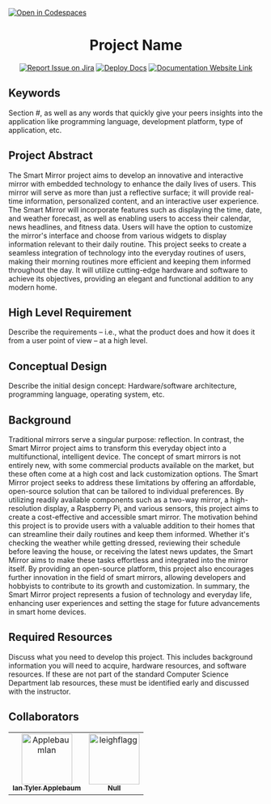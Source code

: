 [![Open in Codespaces](https://classroom.github.com/assets/launch-codespace-7f7980b617ed060a017424585567c406b6ee15c891e84e1186181d67ecf80aa0.svg)](https://classroom.github.com/open-in-codespaces?assignment_repo_id=11815935)
<div align="center">

# Project Name
[![Report Issue on Jira](https://img.shields.io/badge/Report%20Issues-Jira-0052CC?style=flat&logo=jira-software)](https://temple-cis-projects-in-cs.atlassian.net/jira/software/c/projects/DT/issues)
[![Deploy Docs](https://github.com/ApplebaumIan/tu-cis-4398-docs-template/actions/workflows/deploy.yml/badge.svg)](https://github.com/ApplebaumIan/tu-cis-4398-docs-template/actions/workflows/deploy.yml)
[![Documentation Website Link](https://img.shields.io/badge/-Documentation%20Website-brightgreen)](https://applebaumian.github.io/tu-cis-4398-docs-template/)


</div>


## Keywords

Section #, as well as any words that quickly give your peers insights into the application like programming language, development platform, type of application, etc.

## Project Abstract

The Smart Mirror project aims to develop an innovative and interactive mirror with embedded technology to enhance the daily lives of users. This mirror will serve as more than just a reflective surface; it will provide real-time information, personalized content, and an interactive user experience.
The Smart Mirror will incorporate features such as displaying the time, date, and weather forecast, as well as enabling users to access their calendar, news headlines, and fitness data. Users will have the option to customize the mirror's interface and choose from various widgets to display information relevant to their daily routine.
This project seeks to create a seamless integration of technology into the everyday routines of users, making their morning routines more efficient and keeping them informed throughout the day. It will utilize cutting-edge hardware and software to achieve its objectives, providing an elegant and functional addition to any modern home.

## High Level Requirement

Describe the requirements – i.e., what the product does and how it does it from a user point of view – at a high level.

## Conceptual Design

Describe the initial design concept: Hardware/software architecture, programming language, operating system, etc.

## Background

Traditional mirrors serve a singular purpose: reflection. In contrast, the Smart Mirror project aims to transform this everyday object into a multifunctional, intelligent device. The concept of smart mirrors is not entirely new, with some commercial products available on the market, but these often come at a high cost and lack customization options.
The Smart Mirror project seeks to address these limitations by offering an affordable, open-source solution that can be tailored to individual preferences. By utilizing readily available components such as a two-way mirror, a high-resolution display, a Raspberry Pi, and various sensors, this project aims to create a cost-effective and accessible smart mirror.
The motivation behind this project is to provide users with a valuable addition to their homes that can streamline their daily routines and keep them informed. Whether it's checking the weather while getting dressed, reviewing their schedule before leaving the house, or receiving the latest news updates, the Smart Mirror aims to make these tasks effortless and integrated into the mirror itself.
By providing an open-source platform, this project also encourages further innovation in the field of smart mirrors, allowing developers and hobbyists to contribute to its growth and customization. In summary, the Smart Mirror project represents a fusion of technology and everyday life, enhancing user experiences and setting the stage for future advancements in smart home devices.

## Required Resources

Discuss what you need to develop this project. This includes background information you will need to acquire, hardware resources, and software resources. If these are not part of the standard Computer Science Department lab resources, these must be identified early and discussed with the instructor.

## Collaborators

[//]: # ( readme: collaborators -start )
<table>
<tr>
    <td align="center">
        <a href="https://github.com/ApplebaumIan">
            <img src="https://avatars.githubusercontent.com/u/9451941?v=4" width="100;" alt="ApplebaumIan"/>
            <br />
            <sub><b>Ian Tyler Applebaum</b></sub>
        </a>
    </td>
    <td align="center">
        <a href="https://github.com/leighflagg">
            <img src="https://avatars.githubusercontent.com/u/77810293?v=4" width="100;" alt="leighflagg"/>
            <br />
            <sub><b>Null</b></sub>
        </a>
    </td></tr>
</table>

[//]: # ( readme: collaborators -end )
